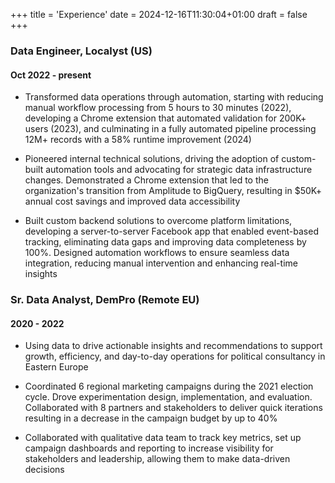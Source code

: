 +++
title = 'Experience'
date = 2024-12-16T11:30:04+01:00
draft = false
+++


### Data Engineer, Localyst (US)


#### Oct 2022 - present
- Transformed data operations through automation, starting with reducing manual workflow processing from 5 hours to 30 minutes (2022), developing a Chrome extension that automated validation for 200K+ users (2023), and culminating in a fully automated pipeline processing 12M+ records with a 58% runtime improvement (2024)

- Pioneered internal technical solutions, driving the adoption of custom-built automation tools and advocating for strategic data infrastructure changes. Demonstrated a Chrome extension that led to the organization's transition from Amplitude to BigQuery, resulting in $50K+ annual cost savings and improved data accessibility
- Built custom backend solutions to overcome platform limitations, developing a server-to-server Facebook app that enabled event-based tracking, eliminating data gaps and improving data completeness by 100%. Designed automation workflows to ensure seamless data integration, reducing manual intervention and enhancing real-time insights


### Sr. Data Analyst, DemPro (Remote EU)
#### 2020 - 2022
- Using data to drive actionable insights and recommendations to support growth, efficiency, and day-to-day operations for political consultancy in Eastern Europe

- Coordinated 6 regional marketing campaigns during the 2021 election cycle. Drove experimentation design, implementation, and evaluation. Collaborated with 8 partners and stakeholders to deliver quick iterations resulting in a decrease in the campaign budget by up to 40%
- Collaborated with qualitative data team to track key metrics, set up campaign dashboards and reporting to increase visibility for stakeholders and leadership, allowing them to make data-driven decisions